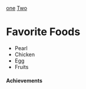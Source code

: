 <!Doctype html>
<html>
  <head>
    
  </head>
  <body>
  <a href="#">one</a> <a href="#"></a> <a href="#">Two</a>
 <h1>Favorite Foods</h1>
   <div>
    <ul>
    <li>Pearl</li>
    <li>Chicken</li>
    <li>Egg</li>
    <li>Fruits</li>
    </ul>
   </div>
  <div>
    <h4>Achievements</h4>
  
  </body>
  <html>
